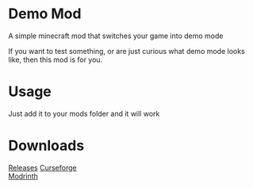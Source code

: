 # Demo Mod
A simple minecraft mod that switches your game into demo mode

If you want to test something, or are just curious what demo mode looks like, then this mod is for you.


# Usage

Just add it to your mods folder and it will work


# Downloads

[Releases]()
[Curseforge](https://www.curseforge.com)    
[Modrinth](https://www.modrinth.com)